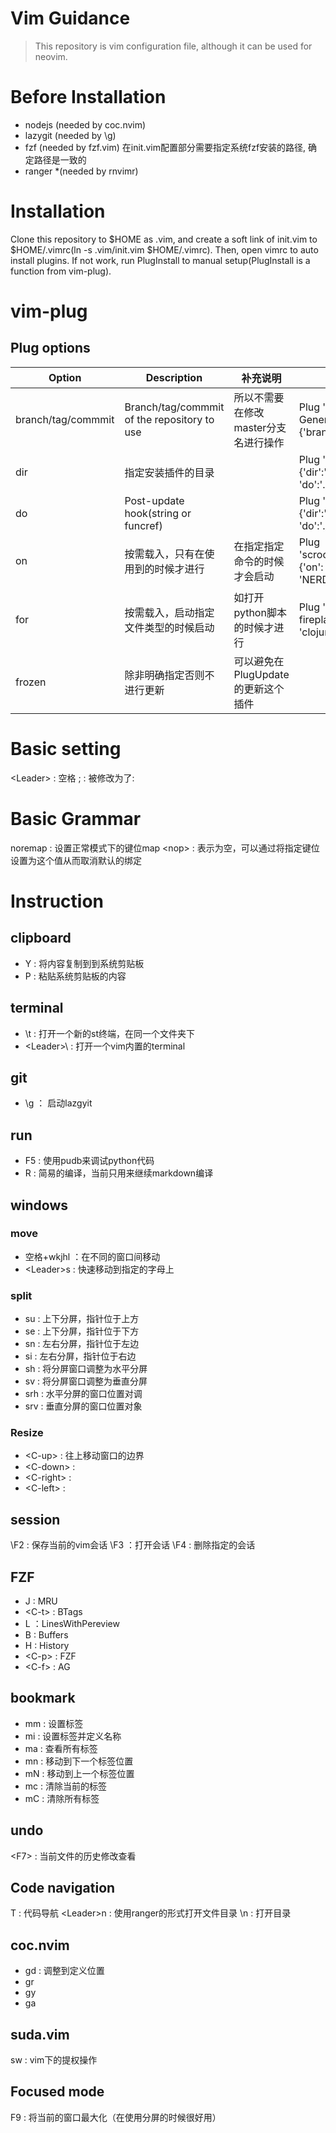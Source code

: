 # Vim Guidance
> This repository is vim configuration file, although it can be used for neovim.
# Before Installation
- nodejs (needed by coc.nvim)
- lazygit (needed by \\g)
- fzf (needed by fzf.vim) 在init.vim配置部分需要指定系统fzf安装的路径, 确定路径是一致的
- ranger *(needed by rnvimr)

# Installation
Clone this repository to $HOME as .vim, and create a soft link of init.vim to $HOME/.vimrc(ln -s .vim/init.vim $HOME/.vimrc). Then, open vimrc to auto install plugins.
If not work, run PlugInstall to manual setup(PlugInstall is a function from vim-plug).

# vim-plug
## Plug options
|Option|Description|补充说明|例子|
|----|----|----|----|
|branch/tag/commmit|Branch/tag/commmit of the repository to use|所以不需要在修改master分支名进行操作|Plug 'rdnetto/YCM-Generator', {'branch':'stable'}|
|dir|指定安装插件的目录||Plug 'junegunn/fzf', {'dir':'~/.fzf', 'do':'./install --all'}|
|do|Post-update hook(string or funcref)||Plug 'junegunn/fzf', {'dir':'~/.fzf', 'do':'./install --all'}|
|on|按需载入，只有在使用到的时候才进行|在指定指定命令的时候才会启动|Plug 'scrooloose/nerdtree', {'on': 'NERDTreeToggle'}|
|for|按需载入，启动指定文件类型的时候启动|如打开python脚本的时候才进行|Plug 'tpope/vim-fireplace', {'for': 'clojure'}|
|frozen|除非明确指定否则不进行更新|可以避免在PlugUpdate的更新这个插件||

# Basic setting
\<Leader\> : 空格
; : 被修改为了:

# Basic Grammar
noremap : 设置正常模式下的键位map
\<nop\> : 表示为空，可以通过将指定键位设置为这个值从而取消默认的绑定

# Instruction
## clipboard
- Y : 将内容复制到到系统剪贴板
- P : 粘贴系统剪贴板的内容

## terminal
- \\t : 打开一个新的st终端，在同一个文件夹下
- \<Leader\>\\ : 打开一个vim内置的terminal

## git
- \\g ： 启动lazgyit

## run
- F5 : 使用pudb来调试python代码
- R  : 简易的编译，当前只用来继续markdown编译

## windows
### move
- 空格+wkjhl ：在不同的窗口间移动
- \<Leader\>s : 快速移动到指定的字母上
### split
- su : 上下分屏，指针位于上方 
- se : 上下分屏，指针位于下方
- sn : 左右分屏，指针位于左边
- si : 左右分屏，指针位于右边
- sh : 将分屏窗口调整为水平分屏
- sv : 将分屏窗口调整为垂直分屏
- srh : 水平分屏的窗口位置对调
- srv : 垂直分屏的窗口位置对象
### Resize
- \<C-up\> : 往上移动窗口的边界
- \<C-down\> :
- \<C-right\> : 
- \<C-left\> :

## session
\\F2 : 保存当前的vim会话
\\F3 ：打开会话
\\F4 : 删除指定的会话

## FZF
- J       : MRU 
- \<C-t\>       : BTags
- L       ：LinesWithPereview
- B       : Buffers
- H       : History
- \<C-p\> : FZF 
- \<C-f\> : AG

## bookmark
- mm : 设置标签
- mi : 设置标签并定义名称
- ma : 查看所有标签
- mn : 移动到下一个标签位置
- mN : 移动到上一个标签位置
- mc : 清除当前的标签
- mC : 清除所有标签

## undo
\<F7\> : 当前文件的历史修改查看

## Code navigation
T : 代码导航
\<Leader\>n : 使用ranger的形式打开文件目录
\\n : 打开目录


## coc.nvim
- gd : 调整到定义位置
- gr
- gy
- ga

## suda.vim
sw : vim下的提权操作

## Focused mode
F9 : 将当前的窗口最大化（在使用分屏的时候很好用）
